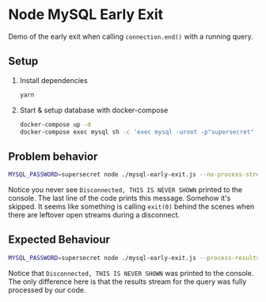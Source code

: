# Node MySQL Early Exit

Demo of the early exit when calling `connection.end()` with a running query.

## Setup

1. Install dependencies

    ```sh
    yarn
    ```

1. Start & setup database with docker-compose

    ```sh
    docker-compose up -d
    docker-compose exec mysql sh -c 'exec mysql -uroot -p"supersecret" < /sql/authors.sql'
    ```

## Problem behavior

```sh
MYSQL_PASSWORD=supersecret node ./mysql-early-exit.js --no-process-stream
```

Notice you never see `Disconnected, THIS IS NEVER SHOWN` printed to the console.
The last line of the code prints this message. Somehow it's skipped. It seems
like something is calling `exit(0)` behind the scenes when there are leftover
open streams during a disconnect.

## Expected Behaviour

```sh
MYSQL_PASSWORD=supersecret node ./mysql-early-exit.js --process-results
```

Notice that `Disconnected, THIS IS NEVER SHOWN` was printed to the console. The
only difference here is that the results stream for the query was fully
processed by our code.
